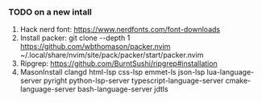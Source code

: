 ### TODO on a new intall
1. Hack nerd font: https://www.nerdfonts.com/font-downloads
2. Install packer: git clone --depth 1 https://github.com/wbthomason/packer.nvim  ~/.local/share/nvim/site/pack/packer/start/packer.nvim
3. Ripgrep: https://github.com/BurntSushi/ripgrep#installation
4. MasonInstall clangd html-lsp css-lsp emmet-ls json-lsp lua-language-server pyright python-lsp-server typescript-language-server cmake-language-server bash-language-server jdtls
